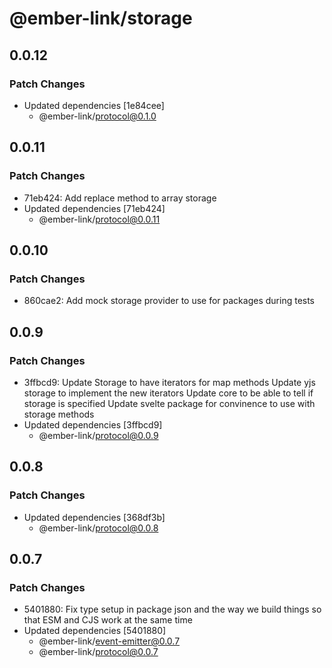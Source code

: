 # @ember-link/storage

## 0.0.12

### Patch Changes

- Updated dependencies [1e84cee]
  - @ember-link/protocol@0.1.0

## 0.0.11

### Patch Changes

- 71eb424: Add replace method to array storage
- Updated dependencies [71eb424]
  - @ember-link/protocol@0.0.11

## 0.0.10

### Patch Changes

- 860cae2: Add mock storage provider to use for packages during tests

## 0.0.9

### Patch Changes

- 3ffbcd9: Update Storage to have iterators for map methods
  Update yjs storage to implement the new iterators
  Update core to be able to tell if storage is specified
  Update svelte package for convinence to use with storage methods
- Updated dependencies [3ffbcd9]
  - @ember-link/protocol@0.0.9

## 0.0.8

### Patch Changes

- Updated dependencies [368df3b]
  - @ember-link/protocol@0.0.8

## 0.0.7

### Patch Changes

- 5401880: Fix type setup in package json and the way we build things so that ESM and CJS work at the same time
- Updated dependencies [5401880]
  - @ember-link/event-emitter@0.0.7
  - @ember-link/protocol@0.0.7

